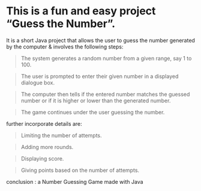 # This is a fun and easy project “Guess the Number”.

It is a short Java project that allows the user to guess the number generated by the computer & involves the following steps:

> The system generates a random number from a given range, say 1 to 100.

> The user is prompted to enter their given number in a displayed dialogue box.

> The computer then tells if the entered number matches the guessed number or if it is higher or lower than the generated number.

> The game continues under the user guessing the number.

further incorporate details are:

> Limiting the number of attempts.

> Adding more rounds.

> Displaying score.

> Giving points based on the number of attempts.


conclusion : a Number Guessing Game made with Java
